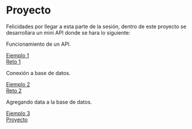 # Proyecto 

Felicidades por llegar a esta parte de la sesión, dentro de este proyecto se desarrollara un mini API donde se hara lo siguiente:

Funcionamiento de un API.

[Ejemplo 1](Ejemplo-01)   
[Reto 1](Reto-01)

Conexión a base de datos.

[Ejemplo 2](Ejemplo-02)   
[Reto 2](Reto-02)

Agregando data a la base de datos.

[Ejemplo 3](Ejemplo-03)   
[Proyecto](Proyecto)
